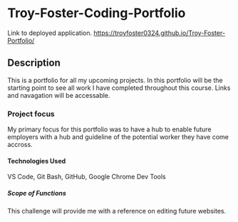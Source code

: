 # Troy-Foster-Coding-Portfolio
Link to deployed application.
https://troyfoster0324.github.io/Troy-Foster-Portfolio/
## Description
This is a portfolio for all my upcoming projects.  In this portfolio will be the starting point to see all work I have completed throughout this course.  Links and navagation will be accessable.
### Project focus
My primary focus for this portfolio was to have a hub to enable future employers with a hub and guideline of the potential worker they have come accross.

#### Technologies Used
VS Code, Git Bash, GitHub, Google Chrome Dev Tools

##### Scope of Functions
This challenge will provide me with a reference on editing future websites.
